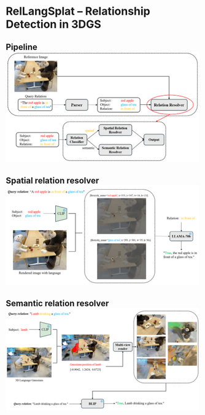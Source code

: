 # RelLangSplat – Relationship Detection in 3DGS
## Pipeline ![pipeline](https://github.com/jackyhuuuu/RelLangSplat/raw/master/images/RelLangSplat_Pipeline.png)
## Spatial relation resolver ![spatial](https://github.com/jackyhuuuu/RelLangSplat/raw/master/images/Spatial_relation_resolver.png)
## Semantic relation resolver ![semantic](https://github.com/jackyhuuuu/RelLangSplat/raw/master/images/Semantic_relation_resolver.png)

